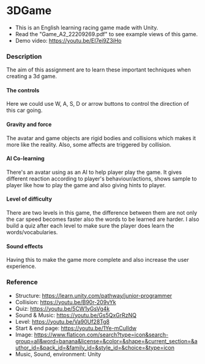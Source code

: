 # 3DGame

- This is an English learning racing game made with Unity.
- Read the "Game_A2_22209269.pdf" to see example views of this game.
- Demo video: https://youtu.be/EI7ei9Z3iHo



### Description
The aim of this assignment are to learn these important techniques when creating a 3d game.

#### The controls
Here we could use W, A, S, D or arrow buttons to control the direction of this car going.

#### Gravity and force
The avatar and game objects are rigid bodies and collisions which makes it more like the reality. Also, some affects are triggered by collision.

#### AI Co-learning
There's an avatar using as an AI to help player play the game. It gives different reaction according to player's behaviour/actions, shows sample to player like how to play the game and also giving hints to player.

#### Level of difficulty
There are two levels in this game, the difference between them are not only the car speed becomes faster also the words to be learned are harder. I also build a quiz after each level to make sure the player does learn the words/vocabularies.

#### Sound effects
Having this to make the game more complete and also increase the user experience.





### Reference
- Structure: https://learn.unity.com/pathway/junior-programmer
- Collision: https://youtu.be/B90r-209vYk
- Quiz: https://youtu.be/5CW1yGsVg4k
- Sound & Music: https://youtu.be/Gs5QxGrRzNQ
- Level: https://youtu.be/Va90Uf28Tg8
- Start & end page: https://youtu.be/1Ye-mCuIIdw
- Image: https://www.flaticon.com/search?type=icon&search-group=all&word=banana&license=&color=&shape=&current_section=&author_id=&pack_id=&family_id=&style_id=&choice=&type=icon
- Music, Sound, environment: Unity
